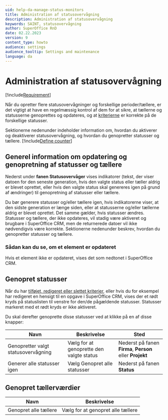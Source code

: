 ```yaml
---
uid: help-da-manage-status-monitors
title: Administration af statusovervågning
description: Administration af statusovervågning
keywords: SAINT, statusovervågning
author: SuperOffice RnD
date: 02.22.2023
version: 9
content_type: howto
audience: settings
audience_tooltip: Settings and maintenance
language: da
---
```


# Administration af statusovervågning

[!include[Requirement](../includes/note-saint-req.md)]

Når du opretter flere statusovervågninger og forskellige perioder/tællere, er det vigtigt at have en regelmæssig kontrol af dem for at sikre, at tællerne og statusserne genoprettes og opdateres, og at [kriterierne][1] er korrekte på de forskellige statusser.

Sektionerne nedenunder indeholder information om, hvordan du aktiverer og deaktiverer statusovervågning, og hvordan du genopretter statusser og tællere. [!include[Define counter](../includes/def-counter.md)]

## Generel information om opdatering og genopretning af statusser og tællere

Nederst under **fanen Statusovervåger** vises indikatorer (tekst, der viser datoen for den seneste generation, hvis den valgte status eller tæller aldrig er blevet oprettet, eller hvis den valgte status skal genereres igen på grund af ændringer) til genopretning af statusser eller tællere.

Du bør generere statusser og/eller tællere igen, hvis indikatorerne viser, at den sidste generation er længe siden, eller at statusserne og/eller tællerne aldrig er blevet oprettet. Det samme gælder, hvis statusser ændres. Statusser og tællere, der ikke opdateres, vil stadig være aktiveret og brugbare i SuperOffice CRM, men de returnerede datoer vil ikke nødvendigvis være korrekte. Sektionerne nedenunder beskrev, hvordan du genopretter statusser og tællere.

### Sådan kan du se, om et element er opdateret

Hvis et element ikke er opdateret, vises det som nedtonet i SuperOffice CRM.

## Genopret statusser <i class="ph ph-arrow-circle-right" aria-label="Arrow right"></i>

Når du har [tilføjet, redigeret eller slettet kriterier][2], eller hvis du for eksempel har redigeret en hensigt til en opgave i SuperOffice CRM, vises der et rødt kryds på statuslisten til venstre for den/de pågældende statusser. Statusser markeret med et rødt kryds er ikke aktiveret.

Du skal derefter genoprette disse statusser ved at klikke på en af disse knapper:

| Navn | Beskrivelse | Sted |
|---|---|---|
| Genopretter valgt statusovervågning | Vælg for at genoprette den valgte status | Nederst på fanen **Firma**, **Person** eller **Projekt** |
| Generer alle statusser igen | Vælg Genopret alle statusser | Nederst på fanen **Status** |

## Genopret tællerværdier

| Navn | Beskrivelse |
|---|---|
| Genopret alle tællere | Vælg for at genopret alle tællere |

<!-- Referenced links -->
[1]: ../../search-options/learn/search-criteria.md
[2]: select-status-criteria.md
